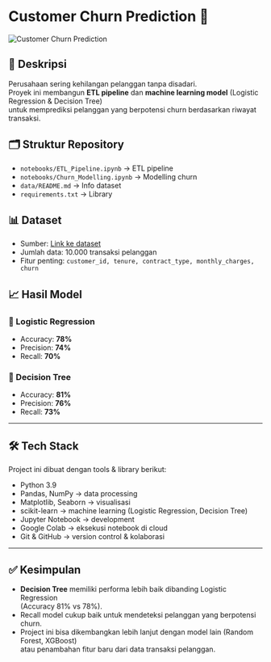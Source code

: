 # Customer Churn Prediction 🚀

![Customer Churn Prediction](assets/banner.png)

## 📖 Deskripsi
Perusahaan sering kehilangan pelanggan tanpa disadari.  
Proyek ini membangun **ETL pipeline** dan **machine learning model** (Logistic Regression & Decision Tree)  
untuk memprediksi pelanggan yang berpotensi churn berdasarkan riwayat transaksi.

## 🗂️ Struktur Repository
- `notebooks/ETL_Pipeline.ipynb` → ETL pipeline
- `notebooks/Churn_Modelling.ipynb` → Modelling churn
- `data/README.md` → Info dataset
- `requirements.txt` → Library

## 📊 Dataset
- Sumber: [Link ke dataset](https://drive.google.com/...)  
- Jumlah data: 10.000 transaksi pelanggan  
- Fitur penting: `customer_id, tenure, contract_type, monthly_charges, churn`


## 📈 Hasil Model

### 🔹 Logistic Regression
- Accuracy: **78%**
- Precision: **74%**
- Recall: **70%**

### 🔹 Decision Tree
- Accuracy: **81%**
- Precision: **76%**
- Recall: **73%**

---

## 🛠️ Tech Stack
Project ini dibuat dengan tools & library berikut:

- Python 3.9
- Pandas, NumPy → data processing
- Matplotlib, Seaborn → visualisasi
- scikit-learn → machine learning (Logistic Regression, Decision Tree)
- Jupyter Notebook → development
- Google Colab → eksekusi notebook di cloud
- Git & GitHub → version control & kolaborasi

---

## ✅ Kesimpulan
- **Decision Tree** memiliki performa lebih baik dibanding Logistic Regression  
  (Accuracy 81% vs 78%).  
- Recall model cukup baik untuk mendeteksi pelanggan yang berpotensi churn.  
- Project ini bisa dikembangkan lebih lanjut dengan model lain (Random Forest, XGBoost)  
  atau penambahan fitur baru dari data transaksi pelanggan.


